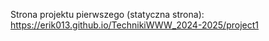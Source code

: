 Strona projektu pierwszego (statyczna strona): https://erik013.github.io/TechnikiWWW_2024-2025/project1
